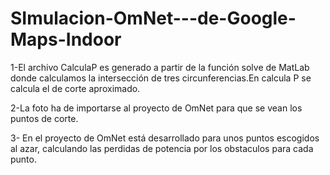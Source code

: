 SImulacion-OmNet---de-Google-Maps-Indoor
========================================
1-El archivo CalculaP es generado a partir de la función solve de MatLab donde calculamos la intersección de tres 
circunferencias.En calcula P se calcula el de corte aproximado.

2-La foto ha de importarse al proyecto de OmNet para que se vean los puntos de corte.

3- En el proyecto de OmNet está desarrollado para unos puntos escogidos al azar, calculando las perdidas de potencia 
por los obstaculos para cada punto.
